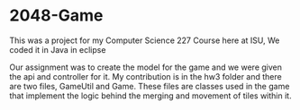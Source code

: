 # 2048-Game
This was a project for my Computer Science 227 Course here at ISU, We coded it in Java in eclipse

Our assignment was to create the model for the game and we were given the api and controller for it.
My contribution is in the hw3 folder and there are two files, GameUtil and Game.
These files are classes used in the game that implement the logic behind the merging and movement of tiles within it.

